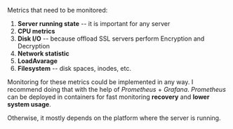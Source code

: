 Metrics that need to be monitored:
1. **Server running state** -- it is important for any server
2. **CPU metrics** 
3. **Disk I/O** -- because offload SSL servers perform Encryption and Decryption
4. **Network statistic**
5. **LoadAvarage**
6. **Filesystem** -- disk spaces, inodes, etc.

Monitoring for these metrics could be implemented in any way. 
I recommend doing that with the help of _Prometheus_ + _Grafana_.
_Prometheus_ can be deployed in containers for fast monitoring **recovery** and **lower system usage**. 

Otherwise, it mostly depends on the platform where the server is running.
